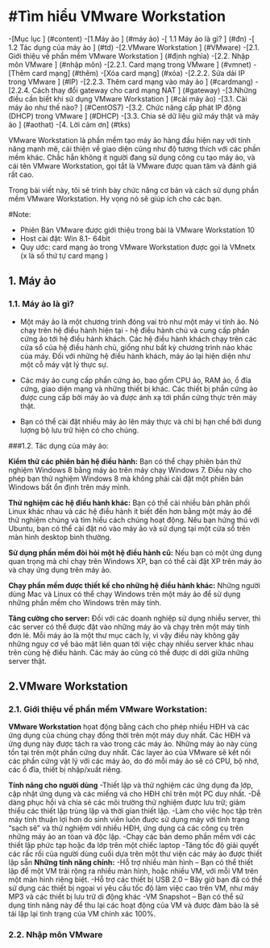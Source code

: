#Tìm hiểu VMware Workstation 
============
-[Mục lục ] (#content)
    -[1.Máy ảo ] (#máy ảo)
        -[ 1.1 Máy ảo là gì? ] (#đn)
        -[ 1.2 Tác dụng của máy ảo ] (#td)
    -[2.VMware Workstation ] (#VMware)
        -[2.1. Giới thiệu về phần mềm VMware Workstation ] (#định nghĩa)
        -[2.2. Nhập môn VMware ] (#nhập môn)
            -[2.2.1. Card mạng trong VMware ] (#vmnet)
                -[Thêm card mạng] (#thêm)
                -[Xóa card mạng] (#xóa)
            -[2.2.2. Sửa dải IP trong VMware ] (#IP)
            -[2.2.3. Thêm card mạng vào máy ảo ] (#cardmang)
            -[2.2.4. Cách thay đổi gateway cho card mạng NAT ] (#gateway)
    -[3.Những điều cần biết khi sử dụng VMware Workstation ] (#cài máy ảo)
        -[3.1. Cài máy ảo như thế nào? ] (#CentOS7)
        -[3.2. Chức năng cấp phát IP động (DHCP) trong VMware ] (#DHCP)
        -[3.3. Chia sẻ dữ liệu giữ máy thật và máy ảo ] (#aothat)
    -[4. Lời cảm ơn] (#tks)

VMware Workstation là phần mềm tạo máy ảo hàng đầu hiện nay với tính năng mạnh mẽ, cải thiện về giao diện cũng như độ tương thích với các phần mềm khác. Chắc hẳn không ít người đang sử dụng công cụ tạo máy ảo, và cái tên VMware Workstation, gọi tắt là VMware được quan tâm và đánh giá rất cao.

Trong bài viết này, tôi sẽ trình bày chức năng cơ bản và cách sử dụng phần mềm VMware Workstation. Hy vọng nó sẽ giúp ích cho các bạn.

#Note: 
- Phiên Bản VMware được giới thiệu trong bài là VMware Workstation 10
- Host cài đặt: Win 8.1- 64bit
- Quy ước: card mạng ảo trong VMware Workstation được gọi là VMnetx (x là số thứ tự card mạng )

<a name="máy ảo"></a>
## 1. Máy ảo 
<a name="đn"></a>
### 1.1. Máy ảo là gì?
 - Một máy ảo là một chương trình đóng vai trò như một máy vi tính ảo. Nó chạy trên hệ điều hành hiện tại - hệ điều hành chủ và cung cấp phần cứng ảo tới hệ điều hành khách. Các hệ điều hành khách chạy trên các cửa sổ của hệ điều hành chủ, giống như bất kỳ chương trình nào khác của máy. Đối với những hệ điều hành khách, máy ảo lại hiện diện như một cỗ máy vật lý thực sự.
 
 - Các máy ảo cung cấp phần cứng ảo, bao gồm CPU ảo, RAM ảo, ổ đĩa cứng, giao diện mạng và những thiết bị khác. Các thiết bị phần cứng ảo được cung cấp bởi máy ảo và được ánh xạ tới phần cứng thực trên máy thật.
 
 - Bạn có thể cài đặt nhiều máy ảo lên máy thực và chỉ bị hạn chế bởi dung lượng bộ lưu trữ hiện có cho chúng.
 
<a name="td"></a>
###1.2. Tác dụng của máy ảo:

**Kiểm thử các phiên bản hệ điều hành:** Bạn có thể chạy phiên bản thử nghiệm Windows 8 bằng máy ảo trên máy chạy Windows 7. Điều này cho phép bạn thử nghiệm Windows 8 mà không phải cài đặt một phiên bản Windows bất ổn định trên máy mình.

**Thử nghiệm các hệ điều hành khác:** Bạn có thể cài nhiều bản phân phối Linux khác nhau và các hệ điều hành ít biết đến hơn bằng một máy ảo để thử nghiệm chúng và tìm hiểu cách chúng hoạt động. Nếu bạn hứng thú với Ubuntu, bạn có thể cài đặt nó vào máy ảo và sử dụng tại một cửa sổ trên màn hình desktop bình thường.

**Sử dụng phần mềm đòi hỏi một hệ điều hành cũ:** Nếu bạn có một ứng dụng quan trọng mà chỉ chạy trên Windows XP, bạn có thể cài đặt XP trên máy ảo và chạy ứng dụng trên máy ảo.

**Chạy phần mềm được thiết kế cho những hệ điều hành khác:** Những người dùng Mac và Linux có thể chạy Windows trên một máy ảo để sử dụng những phần mềm cho Windows trên máy tính.

**Tăng cường cho server:** Đối với các doanh nghiệp sử dụng nhiều server, thì các server có thể được đặt vào những máy ảo và chạy trên một máy tính đơn lẻ. Mỗi máy ảo là một thư mục cách ly, vì vậy điều này không gây những nguy cơ về bảo mật liên quan tới việc chạy nhiều server khác nhau trên cùng hệ điều hành. Các máy ảo cũng có thể được di dời giữa những server thật.

<a name="VMware"></a>
## 2.VMware Workstation

<a name="#định nghĩa"></a>
### 2.1. Giới thiệu về phần mềm VMware Workstation:

 **VMware Workstation** họat động bằng cách cho phép nhiều HĐH và các ứng dụng của chúng chạy đồng thời trên một máy duy nhất. Các HĐH và ứng dụng này được tách ra vào trong các máy ảo. Những máy ảo này cùng tồn tại trên một phần cứng duy nhất. Các layer ảo của VMware sẽ kết nối các phần cứng vật lý với các máy ảo, do đó mỗi máy ảo sẽ có CPU, bộ nhớ, các ổ đĩa, thiết bị nhập/xuất riêng.

 **Tính năng cho người dùng**
  -Thiết lập và thử nghiệm các ứng dụng đa lớp, cập nhật ứng dụng và các miếng vá cho HĐH chỉ trên một PC duy nhất.
  -Dễ dàng phục hồi và chia sẻ các môi trường thử nghiệm được lưu trữ; giảm thiểu các thiết lập trùng lặp và thời gian thiết lập.
  -Làm cho việc học tập trên máy tính thuận lợi hơn do sinh viên luôn đuợc sử dụng máy với tình trạng “sạch sẽ” và thử nghiệm với nhiều HĐH, ứng dụng cá các công cụ trên những máy ảo an tòan và độc lập.
  -Chạy các bản demo phần mềm với các thiết lập phức tạp hoặc đa lớp trên một chiếc laptop
  -Tăng tốc độ giải quyết các rắc rối của người dùng cuối dựa trên một thư viện các máy ảo được thiết lập sẵn
 **Những tính năng chính:**
  -Hỗ trợ nhiều màn hình – Bạn có thể thiết lập để một VM trải rộng ra nhiều màn hình, hoặc nhiều VM, với mỗi VM trên một màn hình riêng biệt.
  -Hỗ trợ các thiết bị USB 2.0 – Bây giờ bạn đã có thể sử dụng các thiết bị ngọai vi yêu cầu tốc độ làm việc cao trên VM, như máy MP3 và các thiết bị lưu trữ di động khác
  -VM Snapshot – Bạn có thể sử dụng tính năng này để thu lại các hoạt động của VM và được đảm bảo là sẽ tái lập lại tình trạng của VM chính xác 100%.
  
<a name="nhập môn"></a>
### 2.2. Nhập môn VMware


 
 

        
            
